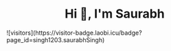  <h1 align="center">Hi 👋, I'm Saurabh </h1>
![visitors](https://visitor-badge.laobi.icu/badge?page_id=singh1203.saurabhSingh)
